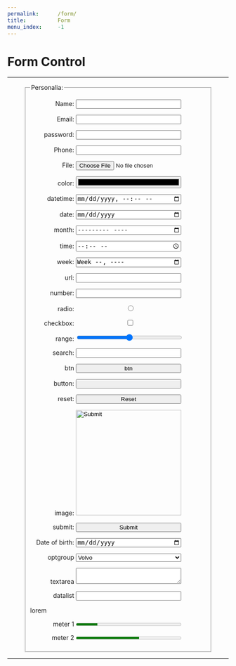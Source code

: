 ```yaml
---
permalink:      /form/
title:          Form
menu_index:     -1
---
```

# Form Control

---

<style>
fieldset {
  max-width: 400px;
  margin: auto;
}
fieldset p label * {
  width: 240px;
}
fieldset p label span:first-child {
  width: 100px;
  display: inline-block;
  text-align: right;
}
</style>

<form>
  <fieldset>
    <legend>Personalia:</legend>
    <p><label><span>Name:</span>
      <input type="text"/>
    </label></p>
    <p><label><span>Email:</span>
      <input type="email"/>
    </label></p>
    <p><label><span>password:</span>
      <input type="password"/>
    </label></p>
    <p><label><span>Phone:</span>
      <input type="tel"/>
    </label></p>
    <p><label><span>File:</span>
      <input type="file"/>
    </label></p>
    <p><label><span>color:</span>
      <input type="color"/>
    </label></p>
    <p><label><span>datetime:</span>
      <input type="datetime-local"/>
    </label></p>
    <p><label><span>date:</span>
      <input type="date"/>
    </label></p>
    <p><label><span>month:</span>
      <input type="month"/>
    </label></p>
    <p><label><span>time:</span>
      <input type="time"/>
    </label></p>
    <p><label><span>week:</span>
      <input type="week"/>
    </label></p>
    <p><label><span>url:</span>
      <input type="url"/>
    </label></p>
    <p><label><span>number:</span>
      <input type="number"/>
    </label></p>
    <p><label><span>radio:</span>
      <input type="radio"/><span class="input-control"></span>
    </label></p>
    <p><label><span>checkbox:</span>
      <input type="checkbox"/><span class="input-control"></span>
    </label></p>
    <p><label><span>range:</span>
      <input type="range"/>
    </label></p>
    <p><label><span>search:</span>
      <input type="search"/>
    </label></p>
    <p><label><span>btn</span>
      <button>btn</button>
    </label></p>
    <p><label><span>button:</span>
      <input type="button"/>
    </label></p>
    <p><label><span>reset:</span>
      <input type="reset"/>
    </label></p>
    <p><label><span>image:</span>
      <input type="image"/>
    </label></p>
    <p><label><span>submit:</span>
      <input type="submit"/>
    </label></p>
    <p><label><span>Date of birth:</span>
      <input type="date"/>
    </label></p>
    <p><label><span>optgroup</span>
      <select>
        <optgroup label="Swedish Cars">
          <option value="volvo">Volvo</option>
          <option value="saab">Saab</option>
        </optgroup>
        <optgroup label="German Cars">
          <option value="mercedes">Mercedes</option>
          <option value="audi">Audi</option>
        </optgroup>
      </select>
    </label></p>
    <p><label><span>textarea</span>
      <textarea></textarea>
    </label></p>
    <p><label><span>datalist</span>
      <input list="browsers">
      <datalist id="browsers">
        <option value="Internet Explorer"/>
        <option value="Firefox"/>
        <option value="Chrome"/>
        <option value="Opera"/>
        <option value="Safari"/>
      </datalist>
    </label></p>
    <p>lorem</p>
    <p><label><span>meter 1</span>
      <meter value="2" min="0" max="10">2 out of 10</meter>
    </label></p>
    <p><label><span>meter 2</span>
      <meter value="0.6">60%</meter>
    </label></p>
  </fieldset>
</form>

---
